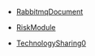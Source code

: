 
- [RabbitmqDocument](https://github.com/yellow013/shares/blob/master/RabbitmqDocument.md)

- [RiskModule](https://github.com/yellow013/shares/blob/master/RiskModule.md)

- [TechnologySharing0](https://github.com/yellow013/learn-note/blob/master/Cassandra%26Time_series_database.md)

